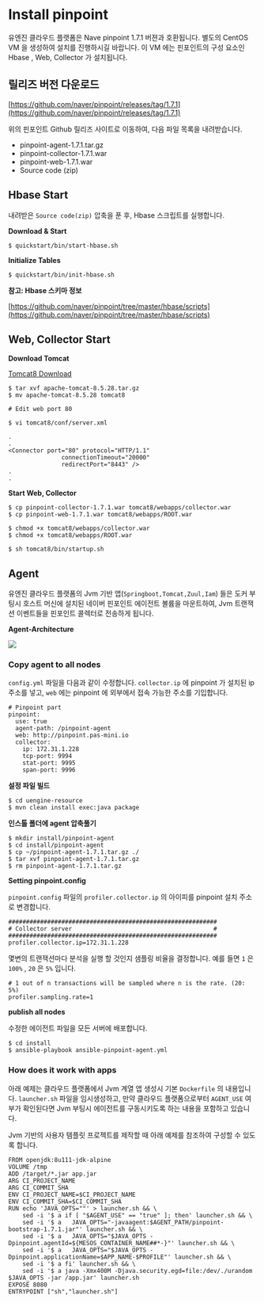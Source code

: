 # Install pinpoint

유엔진 클라우드 플랫폼은 Nave pinpoint 1.7.1 버젼과 호환됩니다. 별도의 CentOS VM 을 생성하여 설치를 진행하시길 바랍니다. 
이 VM 에는 핀포인트의 구성 요소인 Hbase , Web, Collector 가 설치됩니다. 

## 릴리즈 버전 다운로드

[https://github.com/naver/pinpoint/releases/tag/1.7.1](https://github.com/naver/pinpoint/releases/tag/1.7.1)

위의 핀포인트 Github 릴리즈 사이트로 이동하여, 다음 파일 목록을 내려받습니다.

- pinpoint-agent-1.7.1.tar.gz
- pinpoint-collector-1.7.1.war
- pinpoint-web-1.7.1.war
- Source code (zip)


## Hbase Start

내려받은 `Source code(zip)` 압축을 푼 후, Hbase 스크립트를 실행합니다.

**Download & Start**

```
$ quickstart/bin/start-hbase.sh
```

**Initialize Tables**

```
$ quickstart/bin/init-hbase.sh
```

**참고: Hbase 스키마 정보**

[https://github.com/naver/pinpoint/tree/master/hbase/scripts](https://github.com/naver/pinpoint/tree/master/hbase/scripts)


## Web, Collector Start

**Download Tomcat**

[Tomcat8 Download](http://mirror.navercorp.com/apache/tomcat/tomcat-8/v8.5.28/bin/apache-tomcat-8.5.28.tar.gz)

```
$ tar xvf apache-tomcat-8.5.28.tar.gz
$ mv apache-tomcat-8.5.28 tomcat8

# Edit web port 80

$ vi tomcat8/conf/server.xml

.
.
<Connector port="80" protocol="HTTP/1.1"
               connectionTimeout="20000"
               redirectPort="8443" />
.
.               
```

**Start Web, Collector**

```
$ cp pinpoint-collector-1.7.1.war tomcat8/webapps/collector.war
$ cp pinpoint-web-1.7.1.war tomcat8/webapps/ROOT.war

$ chmod +x tomcat8/webapps/collector.war
$ chmod +x tomcat8/webapps/ROOT.war

$ sh tomcat8/bin/startup.sh
```

## Agent

유엔진 클라우드 플랫폼의 Jvm 기반 앱(`Springboot,Tomcat,Zuul,Iam`) 들은 도커 부팅시 호스트 머신에 설치된 네이버 핀포인트 에이전트 볼륨을 마운트하여, 
Jvm 트랜잭션 이벤트들을 핀포인트 콜렉터로 전송하게 됩니다.

**Agent-Architecture**

![](infra/image/pinpoint-2.png)

### Copy agent to all nodes

`config.yml` 파일을 다음과 같이 수정합니다. `collector.ip` 에 pinpoint 가 설치된 ip 주소를 넣고, `web` 에는 pinpoint 에 외부에서 접속 가능한 주소를 기입합니다.

```
# Pinpoint part
pinpoint:
  use: true
  agent-path: /pinpoint-agent
  web: http://pinpoint.pas-mini.io
  collector:
    ip: 172.31.1.228
    tcp-port: 9994
    stat-port: 9995
    span-port: 9996
```

**설정 파일 빌드**

```
$ cd uengine-resource
$ mvn clean install exec:java package
```

**인스톨 폴더에 agent 압축풀기**

```
$ mkdir install/pinpoint-agent
$ cd install/pinpoint-agent
$ cp ~/pinpoint-agent-1.7.1.tar.gz ./
$ tar xvf pinpoint-agent-1.7.1.tar.gz
$ rm pinpoint-agent-1.7.1.tar.gz
```

**Setting pinpoint.config**

`pinpoint.config` 파일의 `profiler.collector.ip` 의 아이피를 pinpoint 설치 주소로 변경합니다.

```
###########################################################
# Collector server                                        #
###########################################################
profiler.collector.ip=172.31.1.228

```

몇변의 트랜잭션마다 분석을 실행 할 것인지 샘플링 비율을 결정합니다. 예를 들면 `1` 은 `100%` , `20` 은 `5%` 입니다.  

```
# 1 out of n transactions will be sampled where n is the rate. (20: 5%)
profiler.sampling.rate=1
```

**publish all nodes**

수정한 에이전트 파일을 모든 서버에 배포합니다.

```
$ cd install
$ ansible-playbook ansible-pinpoint-agent.yml
```

### How does it work with apps

아래 예제는 클라우드 플랫폼에서 Jvm 계열 앱 생성시 기본 `Dockerfile` 의 내용입니다. `launcher.sh` 파일을 임시생성하고, 만약 클라우드 플랫폼으로부터 
`AGENT_USE` 여부가 확인된다면 Jvm 부팅시 에이전트를 구동시키도록 하는 내용을 포함하고 있습니다.

Jvm 기반의 사용자 템플릿 프로젝트를 제작할 때 아래 예제를 참조하여 구성할 수 있도록 합니다.

```
FROM openjdk:8u111-jdk-alpine
VOLUME /tmp
ADD /target/*.jar app.jar
ARG CI_PROJECT_NAME
ARG CI_COMMIT_SHA
ENV CI_PROJECT_NAME=$CI_PROJECT_NAME
ENV CI_COMMIT_SHA=$CI_COMMIT_SHA
RUN echo 'JAVA_OPTS=""' > launcher.sh && \
    sed -i '$ a if [ "$AGENT_USE" == "true" ]; then' launcher.sh && \
    sed -i '$ a   JAVA_OPTS="-javaagent:$AGENT_PATH/pinpoint-bootstrap-1.7.1.jar"' launcher.sh && \
    sed -i '$ a   JAVA_OPTS="$JAVA_OPTS -Dpinpoint.agentId=${MESOS_CONTAINER_NAME##*-}"' launcher.sh && \
    sed -i '$ a   JAVA_OPTS="$JAVA_OPTS -Dpinpoint.applicationName=$APP_NAME-$PROFILE"' launcher.sh && \
    sed -i '$ a fi' launcher.sh && \
    sed -i '$ a java -Xmx400M -Djava.security.egd=file:/dev/./urandom $JAVA_OPTS -jar /app.jar' launcher.sh
EXPOSE 8080
ENTRYPOINT ["sh","launcher.sh"]
```








